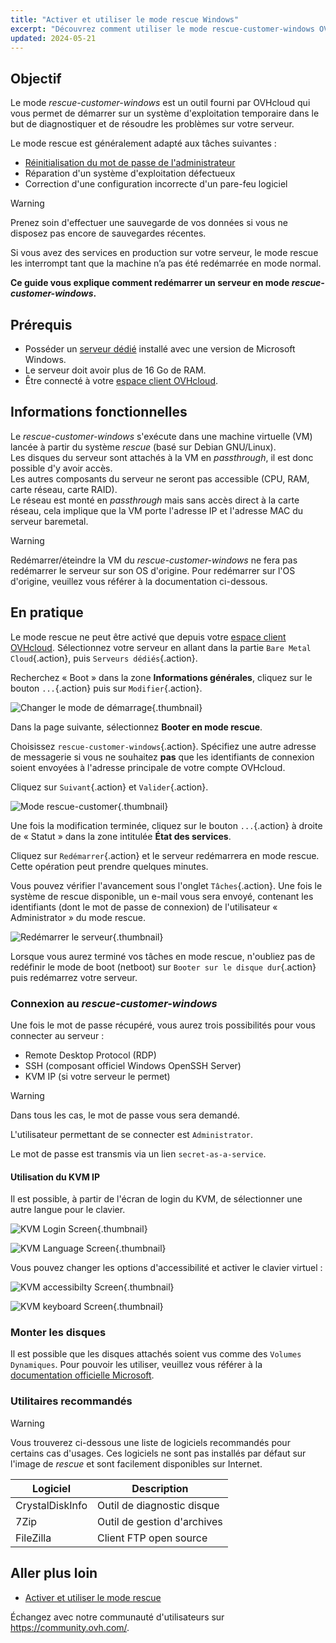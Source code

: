 ```yaml
---
title: "Activer et utiliser le mode rescue Windows"
excerpt: "Découvrez comment utiliser le mode rescue-customer-windows OVHcloud pour dépanner votre serveur dédié"
updated: 2024-05-21
---
```


## Objectif

Le mode *rescue-customer-windows* est un outil fourni par OVHcloud qui vous permet de démarrer sur un système d'exploitation temporaire dans le but de diagnostiquer et de résoudre les problèmes sur votre serveur.

Le mode rescue est généralement adapté aux tâches suivantes :

- [Réinitialisation du mot de passe de l'administrateur](/pages/bare_metal_cloud/dedicated_servers/changing-admin-password-on-windows)
- Réparation d'un système d'exploitation défectueux
- Correction d'une configuration incorrecte d'un pare-feu logiciel

> [!warning]
>
> Prenez soin d'effectuer une sauvegarde de vos données si vous ne disposez pas encore de sauvegardes récentes.
>
> Si vous avez des services en production sur votre serveur, le mode rescue les interrompt tant que la machine n’a pas été redémarrée en mode normal.
> 

**Ce guide vous explique comment redémarrer un serveur en mode *rescue-customer-windows*.**

## Prérequis

- Posséder un [serveur dédié](/links/bare-metal/bare-metal) installé avec une version de Microsoft Windows.
- Le serveur doit avoir plus de 16 Go de RAM.
- Être connecté à votre [espace client OVHcloud](/links/manager).

## Informations fonctionnelles

Le *rescue-customer-windows* s'exécute dans une machine virtuelle (VM) lancée à partir du système *rescue* (basé sur Debian GNU/Linux).<br>
Les disques du serveur sont attachés à la VM en *passthrough*, il est donc possible d'y avoir accès.<br>
Les autres composants du serveur ne seront pas accessible (CPU, RAM, carte réseau, carte RAID).<br>
Le réseau est monté en *passthrough* mais sans accès direct à la carte réseau, cela implique que la VM porte l'adresse IP et l'adresse MAC du serveur baremetal.

> [!warning]
>
> Redémarrer/éteindre la VM du *rescue-customer-windows* ne fera pas redémarrer le serveur sur son OS d'origine.
> Pour redémarrer sur l'OS d'origine, veuillez vous référer à la documentation ci-dessous.

## En pratique

Le mode rescue ne peut être activé que depuis votre [espace client OVHcloud](/links/manager). Sélectionnez votre serveur en allant dans la partie `Bare Metal Cloud`{.action}, puis `Serveurs dédiés`{.action}.

Recherchez « Boot » dans la zone **Informations générales**, cliquez sur le bouton `...`{.action} puis sur `Modifier`{.action}.

![Changer le mode de démarrage](images/rescue-mode-001.png){.thumbnail}

Dans la page suivante, sélectionnez **Booter en mode rescue**. 

Choisissez `rescue-customer-windows`{.action}. Spécifiez une autre adresse de messagerie si vous ne souhaitez **pas** que les identifiants de connexion soient envoyées à l'adresse principale de votre compte OVHcloud.

Cliquez sur `Suivant`{.action} et `Valider`{.action}.

![Mode rescue-customer](images/manager-rescue-windows-menu.png){.thumbnail}

Une fois la modification terminée, cliquez sur le bouton `...`{.action} à droite de « Statut » dans la zone intitulée **État des services**.

Cliquez sur `Redémarrer`{.action} et le serveur redémarrera en mode rescue. Cette opération peut prendre quelques minutes.

Vous pouvez vérifier l'avancement sous l'onglet `Tâches`{.action}. Une fois le système de rescue disponible, un e-mail vous sera envoyé, contenant les identifiants (dont le mot de passe de connexion) de l'utilisateur « Administrator » du mode rescue.

![Redémarrer le serveur](images/rescue-mode-02.png){.thumbnail}

Lorsque vous aurez terminé vos tâches en mode rescue, n'oubliez pas de redéfinir le mode de boot (netboot) sur `Booter sur le disque dur`{.action} puis redémarrez votre serveur.

### Connexion au *rescue-customer-windows*

Une fois le mot de passe récupéré, vous aurez trois possibilités pour vous connecter au serveur :

- Remote Desktop Protocol (RDP)
- SSH (composant officiel Windows OpenSSH Server)
- KVM IP (si votre serveur le permet) 

> [!warning]
>
> Dans tous les cas, le mot de passe vous sera demandé.
>
> L'utilisateur permettant de se connecter est `Administrator`.
>
> Le mot de passe est transmis via un lien `secret-as-a-service`.

#### Utilisation du KVM IP

Il est possible, à partir de l'écran de login du KVM, de sélectionner une autre langue pour le clavier.

![KVM Login Screen](images/rescue-kvm-login-screen.png){.thumbnail}

![KVM Language Screen](images/rescue-kvm-login-language.png){.thumbnail}

Vous pouvez changer les options d'accessibilité et activer le clavier virtuel :

![KVM accessibilty Screen](images/rescue-kvm-login-accessibility.png){.thumbnail}

![KVM keyboard Screen](images/rescue-kvm-login-keyboard.png){.thumbnail}

### Monter les disques

Il est possible que les disques attachés soient vus comme des `Volumes Dynamiques`. Pour pouvoir les utiliser, veuillez vous référer à la [documentation officielle Microsoft](https://learn.microsoft.com/en-us/troubleshoot/windows-server/backup-and-storage/troubleshoot-disk-management#a-dynamic-disks-status-is-foreign).

### Utilitaires recommandés

> [!warning]
>
> Vous trouverez ci-dessous une liste de logiciels recommandés pour certains cas d'usages.
> Ces logiciels ne sont pas installés par défaut sur l'image de *rescue* et sont facilement disponibles sur Internet.

| Logiciel | Description |
| --- | --- |
| CrystalDiskInfo | Outil de diagnostic disque |
| 7Zip | Outil de gestion d'archives |
| FileZilla | Client FTP open source |

## Aller plus loin

- [Activer et utiliser le mode rescue](/pages/bare_metal_cloud/dedicated_servers/rescue_mode)

Échangez avec notre communauté d'utilisateurs sur <https://community.ovh.com/>.

